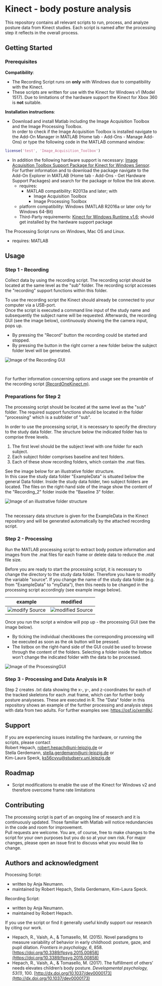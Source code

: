 # Kinect - body posture analysis

This repository contains all relevant scripts to run, process, and analyze posture data from Kinect studies.
Each script is named after the processing step it reflects in the overall process.

## Getting Started

### Prerequisites

__Compatibility__:

- The Recording Script runs on __only__ with Windows due to compatibility with the Kinect.
- These scripts are written for use with the Kinect for Windows v1 (Model 1517). Due to limitations of the hardware support the Kinect for Xbox 360 is __not__ suitable.

__Installation instructions__:

- Download and install Matlab including the Image Acquisition Toolbox and the Image Processing Toolbox. <br/>
In order to check if the Image Acquisition Toolbox is installed navigate to the Add-On Manager in MATLAB (Home tab - Add-Ons - Manage Add-Ons) or type the following code in the MATLAB command window:

```Matlab
license('test', 'Image_Acquisition_Toolbox')
```
- In addition the following hardware support is necessary: [Image Acquisition Toolbox Support Package for Kinect for Windows Sensor](https://de.mathworks.com/hardware-support/kinect-windows.html). For further information and to download the package navigate to the Add-On Explorer in MATLAB (Home tab - Add-Ons - Get Hardware Support Packages) and search for the package or follow the link above.
  - requires:
    - MATLAB compatibility: R2013a and later; with
      - Image Acquisition Toolbox
      - Image Processing Toolbox
  - platform compatibility: Windows (MATLAB R2016a or later only for Windows 64-Bit)
  - Third-Party requirements: [Kinect for Windows Runtime v1.6](https://www.microsoft.com/en-us/download/details.aspx?id=34811); should get installed by the hardware support package

The Processing Script runs on Windows, Mac OS and Linux.
- requires: MATLAB

## Usage

### Step 1 - Recording
Collect data by using the recording script. The recording script should be located at the same level as the "sub" folder. The recording script accesses the "recording" support functions within this folder. 

To use the recording script the Kinect should already be connected to your computer via a USB-port. <br/>
Once the script is executed a command line input of the study name and subsequently the subject name will be requested. Afterwards, the recording GUI (see the image below), continuously showing the the camera input, pops up.
- By pressing the "Record" button the recording could be started and stopped.
- By pressing the button in the right corner a new folder below the subject folder level will be generated.

![Image of the Recording GUI](ressources/RecordingGUI.PNG)

<br/>

For further information concerning options and usage see the preamble of the recording script [(RecordOneKinect.m)](https://github.com/rhepach/Kinect/blob/master/RecordOneKinect.m).

### Preparations for Step 2
The processing script should be located at the same level as the "sub" folder. The required support functions should be located in the folder "processing" which is a subfolder of "sub".


In order to use the processing script, it is necessary to specify the directory to the study data folder. The structure below the indicated folder has to comprise three levels.
1. The first level should be the subject level with one folder for each subject.
2. Each subject folder comprises baseline and test folders.
3. Each of these show recording folders, which contain the .mat files. 



See the image below for an illustrative folder structure. <br/>
In this case the study data folder "ExampleData" is situated below the general Data folder. Inside the study data folder, two subject folders are located. The files on the right-hand side of the image show the content of the "Recording_2" folder inside the "Baseline 3" folder.
<br/>

![Image of an illustrative folder structure](ressources/folderStructure.PNG)

<br/>
The necessary data structure is given for the ExampleData in the Kinect repository and will be generated automatically by the attached recording script.

### Step 2 - Processing
Run the MATLAB processing script to extract body posture information and images from the .mat files for each frame or delete data to reduce the .mat file size.

Before you are ready to start the processing script, it is necessary to change the directory to the study data folder. Therefore you have to modify the variable "source". If you change the name of the study data folder (e.g. from "ExampleData" to "myData"), then this needs to be changed in the processing script accordingly (see example image below).

example                    |  modified
:-------------------------:|:-------------------------:
![modify Source](ressources/changeSource.png) | ![modified Source](ressources/changedSource.png)


Once you run the script a window will pop up - the processing GUI (see the image below).
- By ticking the individual checkboxes the corresponding processing will be executed as soon as the ok button will be pressed.
- The listbox on the right-hand side of the GUI could be used to browse through the content of the folders. Selecting a folder inside the listbox won't change the indicated folder with the data to be processed.

![Image of the ProcessingGUI](ressources/ProcessingGUI.PNG)

### Step 3 - Processing and Data Analysis in R
Step 2 creates .txt data showing the x-, y-, and z-coordinates for each of the tracked skeletons for each .mat frame, which can for further body posture analyseses. These are executed in R. The "Data" folder in this repository shows an example of the further processing and analysis steps with data from two adults. For further examples see: https://osf.io/xem8k/. 

## Support
If you are experiencing issues installing the hardware, or running the scripts, please contact <br/>
Robert Hepach, robert.hepach@uni-leipzig.de or <br/>
Stella Gerdemann, stella.gerdemann@uni-leipzig.de or <br/>
Kim-Laura Speck, ks56cyvu@studserv.uni.leipzig.de

## Roadmap

- Script modifications to enable the use of the Kinect for Windows v2 and therefore overcome frame rate limitations

## Contributing

The processing script is part of an ongoing line of research and it is continuously updated. Those familiar with Matlab will notice redundancies in the code and room for improvement. <br/>
Pull requests are welcome. You are, of course, free to make changes to the script for your own purposes but you do so at your own risk.
For major changes, please open an issue first to discuss what you would like to change.

## Authors and acknowledgment
Processing Script:
- written by Anja Neumann.
- maintained by Robert Hepach, Stella Gerdemann, Kim-Laura Speck.

Recording Script:
- written by Anja Neumann.
- maintained by Robert Hepach.

If you use the script or find it generally useful kindly support our research by citing our work.
-  Hepach, R., Vaish, A., & Tomasello, M. (2015). Novel paradigms to measure variability of behavior in early childhood: posture, gaze, and pupil dilation. _Frontiers in psychology, 6_, 858. [https://doi.org/10.3389/fpsyg.2015.00858](https://doi.org/10.3389/fpsyg.2015.00858)
- Hepach, R., Vaish, A., & Tomasello, M. (2017). The fulfillment of others’ needs elevates children’s body posture. _Developmental psychology, 53(1)_, 100. [http://dx.doi.org/10.1037/dev0000173](http://dx.doi.org/10.1037/dev0000173)
